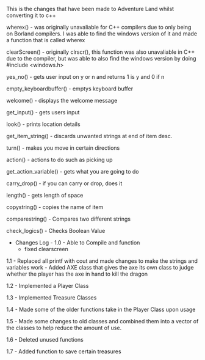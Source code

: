 This is the changes that have been made to Adventure Land whilst converting it to c++

wherex() - 
was originally unavaliable for C++ compilers due to only being on Borland compilers. I was able to find the windows version of it and made a function that is called wherex


clearScreen() - 
originally clrscr(), this function was also unavaliable in C++ due to the compiler, but was able to also find the windows version by doing #include <windows.h>

yes_no() - gets user input on y or n and returns 1 is y and 0 if n

empty_keyboardbuffer() - emptys keyboard buffer

welcome() - displays the welcome message

get_input() - gets users input

look() - prints location details

get_item_string() - discards unwanted strings at end of item desc.

turn() - makes you move in certain directions

action() - actions to do such as picking up

get_action_variable() - gets what you are going to do

carry_drop() - if you can carry or drop, does it

length() - gets length of space

copystring() - copies the name of item

comparestring() - Compares two different strings

check_logics() - Checks Boolean Value

- Changes Log -
1.0 - Able to Compile and function
    - fixed clearscreen

1.1 - Replaced all printf with cout and made changes to make the strings and variables work
    - Added AXE class that gives the axe its own class to judge whether the player has the axe in hand to kill the dragon

1.2 - Implemented a Player Class

1.3 - Implemented Treasure Classes

1.4 - Made some of the older functions take in the Player Class upon usage

1.5 - Made some changes to old classes and combined them into a vector of the classes to help reduce the amount of use.

1.6 - Deleted unused functions

1.7 - Added function to save certain treasures
